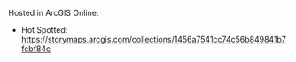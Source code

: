Hosted in ArcGIS Online:

- Hot Spotted: https://storymaps.arcgis.com/collections/1456a7541cc74c56b849841b7fcbf84c